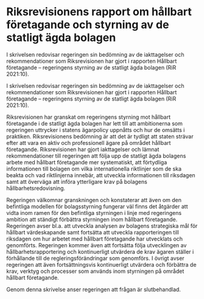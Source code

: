 # Riksrevisionens rapport om hållbart företagande och styrning av de statligt ägda bolagen

I skrivelsen redovisar regeringen sin bedömning av de iakt­tagelser och rekom­mendationer som Riks­revisionen har gjort i rapporten Hållbart företagande – regeringens styrning av de statligt ägda bolagen (RiR 2021:10).

I skrivelsen redovisar regeringen sin bedömning av de iakt­tagelser och rekom­mendationer som Riks­revisionen har gjort i rapporten Hållbart företagande – regeringens styrning av de statligt ägda bolagen (RiR 2021:10).

Riksrevisionen har granskat om regeringens styrning mot hållbart företagande i de statligt ägda bolagen har lett till att ambitionerna som regeringen uttrycker i statens ägarpolicy uppnåtts och hur de omsätts i praktiken. Riksrevisionens bedömning är att det är tydligt att staten strävar efter att vara en aktiv och professionell ägare på området hållbart företagande. Riksrevisionen har gjort iakttagelser och lämnat rekommendationer till regeringen att följa upp de statligt ägda bolagens arbete med hållbart företagande mer systematiskt, att förtydliga informationen till bolagen om vilka internationella riktlinjer som de ska beakta och vad riktlinjerna innebär, att utveckla informationen till riksdagen samt att överväga att införa ytterligare krav på bolagens hållbarhetsredovisning.

Regeringen välkomnar granskningen och konstaterar att även om den befintliga modellen för bolagsstyrning fungerar väl finns det åtgärder att vidta inom ramen för den befintliga styrningen i linje med regeringens ambition att ständigt förbättra styrningen inom hållbart företagande. Regeringen avser bl.a. att utveckla analysen av bolagens strategiska mål för hållbart värdeskapande samt fortsätta att utveckla rapporteringen till riksdagen om hur arbetet med hållbart företagande har utvecklats och genomförts. Regeringen kommer även att fortsätta följa utvecklingen av hållbarhetsrapportering och kontinuerligt utvärdera de krav ägaren ställer i förhållande till de regleringsförändringar som genomförs. I övrigt avser regeringen att även fortsättningsvis kontinuerligt utvärdera och förbättra de krav, verktyg och processer som används inom styrningen på området hållbart företagande.

Genom denna skrivelse anser regeringen att frågan är slutbehandlad.
